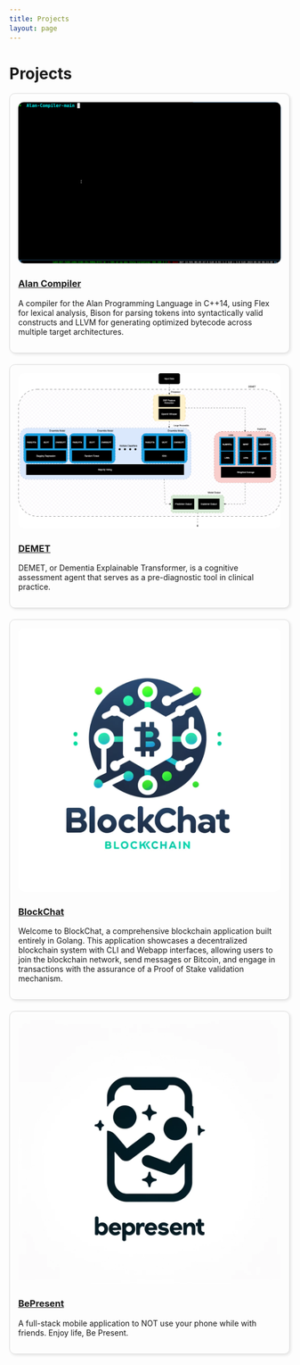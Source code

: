 ```yaml
---
title: Projects
layout: page
---
```


# Projects

<div style="display: flex; flex-wrap: wrap; gap: 20px;">

  <div style="flex: 1 1 300px; border: 1px solid #ddd; border-radius: 10px; padding: 15px; box-shadow: 2px 2px 5px rgba(0,0,0,0.1);">
    <img src="assets/hello.gif" alt="Alan Compiler" style="width:100%; border-radius:10px;">
    <h3><a href="https://github.com/peter-avg/DEMET">Alan Compiler</a></h3>
    <p>A compiler for the Alan Programming Language in C++14, using Flex for lexical analysis, Bison for
parsing tokens into syntactically valid constructs and LLVM for generating optimized bytecode across multiple target
architectures.</p>
  </div>

  <div style="flex: 1 1 300px; border: 1px solid #ddd; border-radius: 10px; padding: 15px; box-shadow: 2px 2px 5px rgba(0,0,0,0.1);">
    <img src="assets/demet_full_ensemble.png" alt="DEMET" style="width:100%; border-radius:10px;">
    <h3><a href="https://github.com/peter-avg/DEMET">DEMET</a></h3>
    <p>DEMET, or Dementia Explainable Transformer, is a cognitive assessment agent that serves as a pre-diagnostic tool in clinical practice.</p>
  </div>

  <div style="flex: 1 1 300px; border: 1px solid #ddd; border-radius: 10px; padding: 15px; box-shadow: 2px 2px 5px rgba(0,0,0,0.1);">
    <img src="assets/logo.png" alt="BlockChat" style="width:100%; border-radius:10px;">
    <h3><a href="https://github.com/peter-avg/BlockChat">BlockChat</a></h3>
    <p>Welcome to BlockChat, a comprehensive blockchain application built entirely in Golang. This application showcases a decentralized blockchain system with CLI and Webapp interfaces, allowing users to join the blockchain network, send messages or Bitcoin, and engage in transactions with the assurance of a Proof of Stake validation mechanism.</p>
  </div>

  <div style="flex: 1 1 300px; border: 1px solid #ddd; border-radius: 10px; padding: 15px; box-shadow: 2px 2px 5px rgba(0,0,0,0.1);">
    <img src="assets/logo-2.png" alt="BePresent" style="width:100%; border-radius:10px;">
    <h3><a href="https://github.com/peter-avg/BePresentApp">BePresent</a></h3>
    <p>A full-stack mobile application to NOT use your phone while with friends. Enjoy life, Be Present.</p>
  </div>

</div>

